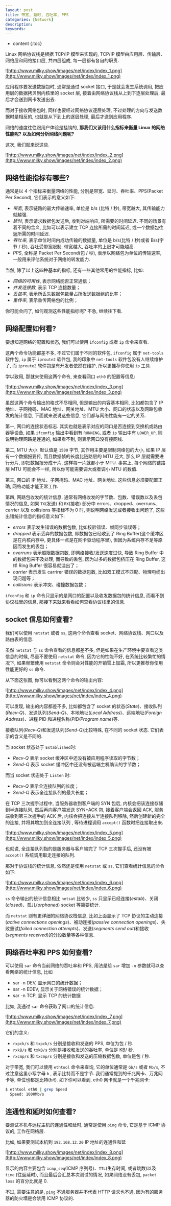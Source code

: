 ```yaml
---
layout: post
title: 带宽, 延时, 吞吐率, PPS
categories: [Network]
description: 
keywords: 
---
```



* content
{:toc}




Linux 网络协议栈是根据 TCP/IP 模型来实现的, TCP/IP 模型由应用层、传输层、网络层和网络接口层, 共四层组成, 每一层都有各自的职责. 

![http://www.milky.show/images/net/index/index_1.png](http://www.milky.show/images/net/index/index_1.png)

应用程序要发送数据包时, 通常是通过 socket 接口, 于是就会发生系统调用, 把应用层的数据拷贝到内核里的 socket 层, 接着由网络协议栈从上到下逐层处理后, 最后才会送到网卡发送出去. 

而对于接收网络包时, 同样也要经过网络协议逐层处理, 不过处理的方向与发送数据时是相反的, 也就是从下到上的逐层处理, 最后才送到应用程序. 

网络的速度往往跟用户体验是挂钩的, **那我们又该用什么指标来衡量 Linux 的网络性能呢? 以及如何分析网络问题呢?**

这次, 我们就来说这些. 

![http://www.milky.show/images/net/index/index_2.png](http://www.milky.show/images/net/index/index_2.png)

## 网络性能指标有哪些? 

通常是以 4 个指标来衡量网络的性能, 分别是带宽、延时、吞吐率、PPS(Packet Per Second), 它们表示的意义如下: 

- *带宽*, 表示链路的最大传输速率, 单位是 b/s (比特 / 秒), 带宽越大, 其传输能力就越强. 
- *延时*, 表示请求数据包发送后, 收到对端响应, 所需要的时间延迟. 不同的场景有着不同的含义, 比如可以表示建立 TCP 连接所需的时间延迟, 或一个数据包往返所需的时间延迟. 
- *吞吐率*, 表示单位时间内成功传输的数据量, 单位是 b/s(比特 / 秒)或者 B/s(字节 / 秒), 吞吐受带宽限制, 带宽越大, 吞吐率的上限才可能越高. 
- *PPS*, 全称是 Packet Per Second(包 / 秒), 表示以网络包为单位的传输速率, 一般用来评估系统对于网络的转发能力. 

当然, 除了以上这四种基本的指标, 还有一些其他常用的性能指标, 比如: 

- *网络的可用性*, 表示网络能否正常通信；
- *并发连接数*, 表示 TCP 连接数量；
- *丢包率*, 表示所丢失数据包数量占所发送数据组的比率；
- *重传率*, 表示重传网络包的比例；

你可能会问了, 如何观测这些性能指标呢? 不急, 继续往下看. 



## 网络配置如何看? 

要想知道网络的配置和状态, 我们可以使用 `ifconfig` 或者 `ip` 命令来查看. 

这两个命令功能都差不多, 不过它们属于不同的软件包, `ifconfig` 属于 `net-tools` 软件包, `ip` 属于 `iproute2` 软件包, 我的印象中 `net-tools` 软件包没有人继续维护了, 而 `iproute2` 软件包是有开发者依然在维护, 所以更推荐你使用 `ip` 工具. 

学以致用, 那就来使用这两个命令, 来查看网口 `eth0` 的配置等信息: 

![http://www.milky.show/images/net/index/index_3.png](http://www.milky.show/images/net/index/index_3.png)

虽然这两个命令输出的格式不尽相同, 但是输出的内容基本相同, 比如都包含了 IP 地址、子网掩码、MAC 地址、网关地址、MTU 大小、网口的状态以及网路包收发的统计信息, 下面就来说说这些信息, 它们都与网络性能有一定的关系. 

第一, 网口的连接状态标志. 其实也就是表示对应的网口是否连接到交换机或路由器等设备, 如果 `ifconfig` 输出中看到有 `RUNNING`, 或者 `ip` 输出中有 `LOWER_UP`, 则说明物理网路是连通的, 如果看不到, 则表示网口没有接网线. 

第二, MTU 大小. 默认值是 `1500` 字节, 其作用主要是限制网络包的大小, 如果 IP 层有一个数据报要传, 而且数据帧的长度比链路层的 MTU 还大, 那么 IP 层就需要进行分片, 即把数据报分成干片, 这样每一片就都小于 MTU. 事实上, 每个网络的链路层 MTU 可能会不一样, 所以你可能需要调大或者调小 MTU 的数值. 

第三, 网口的 IP 地址、子网掩码、MAC 地址、网关地址. 这些信息必须要配置正确, 网络功能才能正常工作. 

第四, 网路包收发的统计信息. 通常有网络收发的字节数、包数、错误数以及丢包情况的信息, 如果 `TX`(发送) 和 `RX`(接收) 部分中 errors、dropped、overruns、carrier 以及 collisions 等指标不为 0 时, 则说明网络发送或者接收出问题了, 这些出错统计信息的指标意义如下: 

- *errors* 表示发生错误的数据包数, 比如校验错误、帧同步错误等；
- *dropped* 表示丢弃的数据包数, 即数据包已经收到了 Ring Buffer(这个缓冲区是在内核内存中, 更具体一点是在网卡驱动程序里), 但因为系统内存不足等原因而发生的丢包；
- *overruns* 表示超限数据包数, 即网络接收/发送速度过快, 导致 Ring Buffer 中的数据包来不及处理, 而导致的丢包, 因为过多的数据包挤压在 Ring Buffer, 这样 Ring Buffer 很容易就溢出了；
- *carrier* 表示发生 carrirer 错误的数据包数, 比如双工模式不匹配、物理电缆出现问题等；
- *collisions* 表示冲突、碰撞数据包数；

`ifconfig` 和 `ip` 命令只显示的是网口的配置以及收发数据包的统计信息, 而看不到协议栈里的信息, 那接下来就来看看如何查看协议栈里的信息. 

## socket 信息如何查看? 

我们可以使用 `netstat` 或者 `ss`, 这两个命令查看 socket、网络协议栈、网口以及路由表的信息. 

虽然 `netstat` 与 `ss` 命令查看的信息都差不多, 但是如果在生产环境中要查看这类信息的时候, 尽量不要使用 `netstat` 命令, 因为它的性能不好, 在系统比较繁忙的情况下, 如果频繁使用 `netstat` 命令则会对性能的开销雪上加霜, 所以更推荐你使用性能更好的 `ss` 命令. 

从下面这张图, 你可以看到这两个命令的输出内容: 

![http://www.milky.show/images/net/index/index_4.png](http://www.milky.show/images/net/index/index_4.png)

可以发现, 输出的内容都差不多,  比如都包含了 socket 的状态(*State*)、接收队列(*Recv-Q*)、发送队列(*Send-Q*)、本地地址(*Local Address*)、远端地址(*Foreign Address*)、进程 PID 和进程名称(*PID/Program name*)等. 

接收队列(*Recv-Q*)和发送队列(*Send-Q*)比较特殊, 在不同的 socket 状态. 它们表示的含义是不同的. 

当 socket 状态处于 `Established`时: 

- *Recv-Q* 表示 socket 缓冲区中还没有被应用程序读取的字节数；
- *Send-Q* 表示 socket 缓冲区中还没有被远端主机确认的字节数；

而当 socket 状态处于 `Listen` 时: 

- *Recv-Q* 表示全连接队列的长度；
- *Send-Q* 表示全连接队列的最大长度；

在 TCP 三次握手过程中, 当服务器收到客户端的 SYN 包后, 内核会把该连接存储到半连接队列, 然后再向客户端发送 SYN+ACK 包, 接着客户端会返回 ACK, 服务端收到第三次握手的 ACK 后, 内核会把连接从半连接队列移除, 然后创建新的完全的连接, 并将其增加到全连接队列 , 等待进程调用 `accept()` 函数时把连接取出来. 

![http://www.milky.show/images/net/index/index_5.png](http://www.milky.show/images/net/index/index_5.png)

也就说, 全连接队列指的是服务器与客户端完了 TCP 三次握手后, 还没有被 `accept()` 系统调用取走连接的队列. 

那对于协议栈的统计信息, 依然还是使用 `netstat` 或 `ss`, 它们查看统计信息的命令如下: 

![http://www.milky.show/images/net/index/index_6.png](http://www.milky.show/images/net/index/index_6.png)

`ss` 命令输出的统计信息相比 `netsat` 比较少, `ss` 只显示已经连接(*estab*)、关闭(*closed*)、孤儿(*orphaned*) socket 等简要统计. 

而 `netstat` 则有更详细的网络协议栈信息, 比如上面显示了 TCP 协议的主动连接(*active connections openings*)、被动连接(*passive connection openings*)、失败重试(*failed connection attempts*)、发送(*segments send out*)和接收(*segments received*)的分段数量等各种信息. 

## 网络吞吐率和 PPS 如何查看? 

可以使用 `sar` 命令当前网络的吞吐率和 PPS, 用法是给 `sar` 增加 `-n` 参数就可以查看网络的统计信息, 比如

- sar -n DEV, 显示网口的统计数据；
- sar -n EDEV, 显示关于网络错误的统计数据；
- sar -n TCP, 显示 TCP 的统计数据

比如, 我通过 `sar` 命令获取了网口的统计信息: 

![http://www.milky.show/images/net/index/index_7.png](http://www.milky.show/images/net/index/index_7.png)

它们的含义: 

- `rxpck/s` 和 `txpck/s` 分别是接收和发送的 PPS, 单位为包 / 秒. 
- `rxkB/s` 和 `txkB/s` 分别是接收和发送的吞吐率, 单位是 KB/ 秒. 
- `rxcmp/s` 和 `txcmp/s` 分别是接收和发送的压缩数据包数, 单位是包 / 秒. 

对于带宽, 我们可以使用 `ethtool` 命令来查询, 它的单位通常是 `Gb/s` 或者 `Mb/s`, 不过注意这里小写字母 `b` , 表示比特而不是字节. 我们通常提到的千兆网卡、万兆网卡等, 单位也都是比特(*bit*). 如下你可以看到,  eth0 网卡就是一个千兆网卡: 

```bash
$ ethtool eth0 | grep Speed
  Speed: 1000Mb/s
```

## 连通性和延时如何查看? 

要测试本机与远程主机的连通性和延时, 通常是使用 `ping` 命令, 它是基于 ICMP 协议的, 工作在网络层. 

比如, 如果要测试本机到 `192.168.12.20` IP 地址的连通性和延

![http://www.milky.show/images/net/index/index_8.png](http://www.milky.show/images/net/index/index_8.png)

显示的内容主要包含  `icmp_seq`(ICMP 序列号)、`TTL`(生存时间, 或者跳数)以及 `time` (往返延时), 而且最后会汇总本次测试的情况, 如果网络没有丢包, `packet loss` 的百分比就是 0. 

不过, 需要注意的是, `ping` 不通服务器并不代表 HTTP 请求也不通, 因为有的服务器的防火墙是会禁用 ICMP 协议的. 